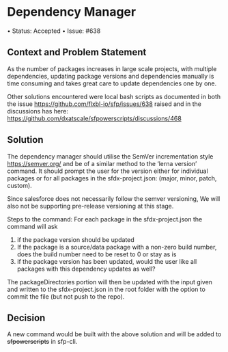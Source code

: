 # Dependency Manager 
•	Status: Accepted
•	Issue: #638

## Context and Problem Statement 
As the number of packages increases in large scale projects, with multiple dependencies, updating package versions and dependencies manually is time consuming and takes great care to update dependencies one by one. 

Other solutions encountered were local bash scripts as documented in both the issue https://github.com/flxbl-io/sfp/issues/638 raised and in the discussions has here: https://github.com/dxatscale/sfpowerscripts/discussions/468 

## Solution
The dependency manager should utilise the SemVer incrementation style https://semver.org/ and be of a similar method to the ‘lerna version’ command. It should prompt the user for the version either for individual packages or for all packages in the sfdx-project.json: (major, minor, patch, custom). 

Since salesforce does not necessarily follow the semver versioning, 
We will also not be supporting pre-release versioning at this stage. 

Steps to the command:
For each package in the sfdx-project.json the command will ask 
1. if the package version should be updated
2. If the package is a source/data package with a non-zero build number, does the build number need to be reset to 0 or stay as is 
3. if the package version has been updated, would the user like all packages with this dependency updates as well? 

The packageDirectories portion will then be updated with the input given and written to the sfdx-project.json in the root folder with the option to commit the file (but not push to the repo). 

## Decision 
A new command would be built with the above solution and will be added to ~~sfpowerscripts~~ in sfp-cli.
